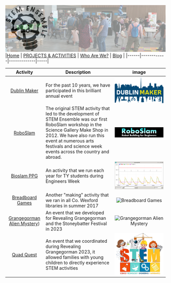 ![STEM Ensemble Banner](stemensemblebanner.svg)
|[Home](README.md) | [PROJECTS & ACTIVITIES](ACTIVITIES.md) | [Who Are We?](WHOAREWE.md) |  [Blog](BLOG.md) |
|------|------------|-------------|-----|

|Activity          | Description                                    | image                   |    
|:----------------:|------------------------------------------------|:-----------------------:|
|[Dublin Maker](http://www.dublinmaker.ie)|For the past 10 years, we have participated in this brilliant annual event|![Dublin Maker](dublinmaker.png)|
|[RoboSlam](https://roboslam.wordpress.com)|The original STEM activity that led to the development of STEM Ensemble was our first RoboSlam workshop in the Science Gallery Make Shop in 2012. We have also run this event at numerous arts festivals and science week events across the country and abroad. |![Roboslam](roboslam.png)|
|[Bioslam PPG](https://roboslam.wordpress.com/bioslam-ppg/)|An activity that we run each year for TY students during Engineers Week|![Bioslam PPG](bioslam.jpg)|
|[Breadboard Games](https://ioprog.com/bbg/)|Another "making" activity that we ran in all Co. Wexford libraries in summer 2017|![Breadboard Games](bbgames.jpg)|
|[Grangegorman Alien Mystery](https://www.youtube.com/watch?v=Xjp_6gJGkB8))| An event that we developed for Revealing Grangegorman and the Stoneybatter Festival in 2023|![Grangegorman Alien Mystery](ggalien.png)|
|[Quad Quest](https://www.tudublin.ie/explore/faculties-and-schools/engineering-built-environment/electrical-and-electronic-engineering/news-events-awards/news/revealing-grangegorman-family-day---alien-mystery.html)| An event that we coordinated during Revealing Grangegorman 2023, it allowed families with young children to directly experience STEM activities|![Quad Quest](quadquest.png)|

